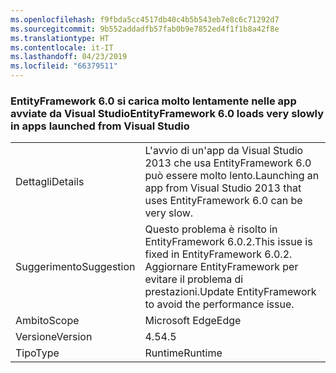 ```yaml
---
ms.openlocfilehash: f9fbda5cc4517db40c4b5b543eb7e8c6c71292d7
ms.sourcegitcommit: 9b552addadfb57fab0b9e7852ed4f1f1b8a42f8e
ms.translationtype: HT
ms.contentlocale: it-IT
ms.lasthandoff: 04/23/2019
ms.locfileid: "66379511"
---
```

### <a name="entityframework-60-loads-very-slowly-in-apps-launched-from-visual-studio"></a><span data-ttu-id="6490b-101">EntityFramework 6.0 si carica molto lentamente nelle app avviate da Visual Studio</span><span class="sxs-lookup"><span data-stu-id="6490b-101">EntityFramework 6.0 loads very slowly in apps launched from Visual Studio</span></span>

|   |   |
|---|---|
|<span data-ttu-id="6490b-102">Dettagli</span><span class="sxs-lookup"><span data-stu-id="6490b-102">Details</span></span>|<span data-ttu-id="6490b-103">L'avvio di un'app da Visual Studio 2013 che usa EntityFramework 6.0 può essere molto lento.</span><span class="sxs-lookup"><span data-stu-id="6490b-103">Launching an app from Visual Studio 2013 that uses EntityFramework 6.0 can be very slow.</span></span>|
|<span data-ttu-id="6490b-104">Suggerimento</span><span class="sxs-lookup"><span data-stu-id="6490b-104">Suggestion</span></span>|<span data-ttu-id="6490b-105">Questo problema è risolto in EntityFramework 6.0.2.</span><span class="sxs-lookup"><span data-stu-id="6490b-105">This issue is fixed in EntityFramework 6.0.2.</span></span> <span data-ttu-id="6490b-106">Aggiornare EntityFramework per evitare il problema di prestazioni.</span><span class="sxs-lookup"><span data-stu-id="6490b-106">Update EntityFramework to avoid the performance issue.</span></span>|
|<span data-ttu-id="6490b-107">Ambito</span><span class="sxs-lookup"><span data-stu-id="6490b-107">Scope</span></span>|<span data-ttu-id="6490b-108">Microsoft Edge</span><span class="sxs-lookup"><span data-stu-id="6490b-108">Edge</span></span>|
|<span data-ttu-id="6490b-109">Versione</span><span class="sxs-lookup"><span data-stu-id="6490b-109">Version</span></span>|<span data-ttu-id="6490b-110">4.5</span><span class="sxs-lookup"><span data-stu-id="6490b-110">4.5</span></span>|
|<span data-ttu-id="6490b-111">Tipo</span><span class="sxs-lookup"><span data-stu-id="6490b-111">Type</span></span>|<span data-ttu-id="6490b-112">Runtime</span><span class="sxs-lookup"><span data-stu-id="6490b-112">Runtime</span></span>|
